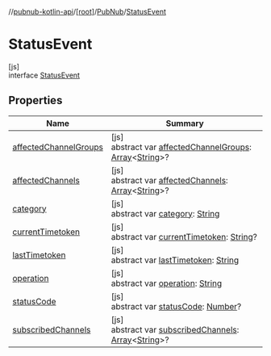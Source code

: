 //[pubnub-kotlin-api](../../../../index.md)/[[root]](../../index.md)/[PubNub](../index.md)/[StatusEvent](index.md)

# StatusEvent

[js]\
interface [StatusEvent](index.md)

## Properties

| Name | Summary |
|---|---|
| [affectedChannelGroups](affected-channel-groups.md) | [js]<br>abstract var [affectedChannelGroups](affected-channel-groups.md): [Array](https://kotlinlang.org/api/latest/jvm/stdlib/kotlin/-array/index.html)&lt;[String](https://kotlinlang.org/api/latest/jvm/stdlib/kotlin/-string/index.html)&gt;? |
| [affectedChannels](affected-channels.md) | [js]<br>abstract var [affectedChannels](affected-channels.md): [Array](https://kotlinlang.org/api/latest/jvm/stdlib/kotlin/-array/index.html)&lt;[String](https://kotlinlang.org/api/latest/jvm/stdlib/kotlin/-string/index.html)&gt;? |
| [category](category.md) | [js]<br>abstract var [category](category.md): [String](https://kotlinlang.org/api/latest/jvm/stdlib/kotlin/-string/index.html) |
| [currentTimetoken](current-timetoken.md) | [js]<br>abstract var [currentTimetoken](current-timetoken.md): [String](https://kotlinlang.org/api/latest/jvm/stdlib/kotlin/-string/index.html)? |
| [lastTimetoken](last-timetoken.md) | [js]<br>abstract var [lastTimetoken](last-timetoken.md): [String](https://kotlinlang.org/api/latest/jvm/stdlib/kotlin/-string/index.html) |
| [operation](operation.md) | [js]<br>abstract var [operation](operation.md): [String](https://kotlinlang.org/api/latest/jvm/stdlib/kotlin/-string/index.html) |
| [statusCode](status-code.md) | [js]<br>abstract var [statusCode](status-code.md): [Number](https://kotlinlang.org/api/latest/jvm/stdlib/kotlin/-number/index.html)? |
| [subscribedChannels](subscribed-channels.md) | [js]<br>abstract var [subscribedChannels](subscribed-channels.md): [Array](https://kotlinlang.org/api/latest/jvm/stdlib/kotlin/-array/index.html)&lt;[String](https://kotlinlang.org/api/latest/jvm/stdlib/kotlin/-string/index.html)&gt;? |
